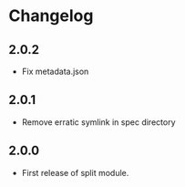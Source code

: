 # Changelog

## 2.0.2

- Fix metadata.json

## 2.0.1

- Remove erratic symlink in spec directory

## 2.0.0

- First release of split module.
